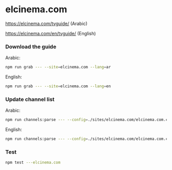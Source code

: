 # elcinema.com

https://elcinema.com/tvguide/ (Arabic)

https://elcinema.com/en/tvguide/ (English)

### Download the guide

Arabic:

```sh
npm run grab --- --site=elcinema.com --lang=ar
```

English:

```sh
npm run grab --- --site=elcinema.com --lang=en
```

### Update channel list

Arabic:

```sh
npm run channels:parse --- --config=./sites/elcinema.com/elcinema.com.config.js --output=./sites/elcinema.com/elcinema.com_ar.channels.xml --set=lang:ar
```

English:

```sh
npm run channels:parse --- --config=./sites/elcinema.com/elcinema.com.config.js --output=./sites/elcinema.com/elcinema.com_en.channels.xml --set=lang:en
```

### Test

```sh
npm test ---elcinema.com
```
